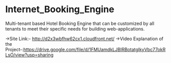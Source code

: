 # Internet_Booking_Engine
Multi-tenant based Hotel Booking Engine that can be customized by all tenants to meet their specific needs for building web-applications.

->Site Link:- http://d2x3wbfhw62cx1.cloudfront.net/
->Video Explanation of the Project-:https://drive.google.com/file/d/1FMUamdkLJBIRBotatglkyVbc77okRLsO/view?usp=sharing
